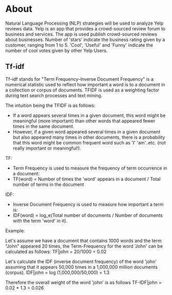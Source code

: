 # About
Natural Language Processing (NLP) strategies will be used to analyze Yelp reviews data. Yelp is an app that provides a crowd-sourced review forum to business and services. The app is used publish crowd-sourced reviews about businesses. 
Number of 'stars' indicate the business rating given by a customer, ranging from 1 to 5.
'Cool', 'Useful' and 'Funny' indicate the number of cool votes given by other Yelp Users. 

## Tf-idf
Tf–idf stands for "Term Frequency–Inverse Document Frequency" is a numerical statistic used to reflect how important a word is to a document in a collection or corpus of documents. TFIDF is used as a weighting factor during text search processes and text mining. 

The intuition being the TFIDF is as follows: 
- If a word appears several times in a given document, this word might be meaningful (more important) than other words that appeared fewer times in the same document. 
- However, if a given word appeared several times in a given document but also appeared many times in other documents, there is a probability that this word might be common frequent word such as 'I' 'am'..etc. (not really important or meaningful!). 

TF: 
- Term Frequency is used to measure the frequency of term occurrence in a document: 
- TF(word) = Number of times the 'word' appears in a document / Total number of terms in the document

IDF: 
- Inverse Document Frequency is used to measure how important a term is: 
- IDF(word) = log_e(Total number of documents / Number of documents with the term 'word' in it).

Example: 

Let's assume we have a document that contains 1000 words and the term “John” appeared 20 times, the Term-Frequency for the word 'John' can be calculated as follows:
TF|john = 20/1000 = 0.02

Let's calculate the IDF (inverse document frequency) of the word 'john' assuming that it appears 50,000 times in a 1,000,000 million documents (corpus). 
IDF|john = log (1,000,000/50,000) = 1.3

Therefore the overall weight of the word 'john' is as follows 
TF-IDF|john = 0.02 * 1.3 = 0.026
